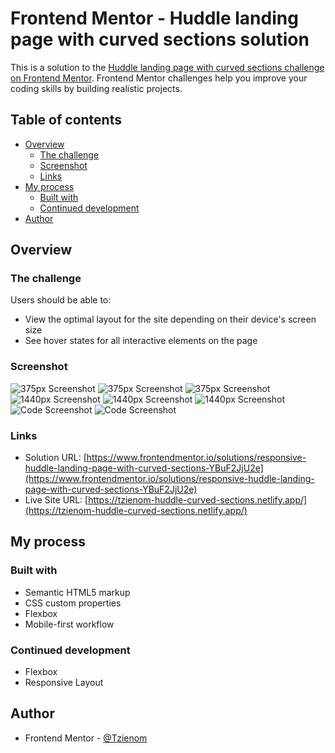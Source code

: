 # Frontend Mentor - Huddle landing page with curved sections solution

This is a solution to the [Huddle landing page with curved sections challenge on Frontend Mentor](https://www.frontendmentor.io/challenges/huddle-landing-page-with-curved-sections-5ca5ecd01e82137ec91a50f2). Frontend Mentor challenges help you improve your coding skills by building realistic projects. 

## Table of contents

- [Overview](#overview)
  - [The challenge](#the-challenge)
  - [Screenshot](#screenshot)
  - [Links](#links)
- [My process](#my-process)
  - [Built with](#built-with)
  - [Continued development](#continued-development)
- [Author](#author)

## Overview

### The challenge

Users should be able to:

- View the optimal layout for the site depending on their device's screen size
- See hover states for all interactive elements on the page

### Screenshot

![375px Screenshot](./screenshot/375px.png)
![375px Screenshot](./screenshot/375px2.png)
![375px Screenshot](./screenshot/375px3.png)
![1440px Screenshot](./screenshot/1440px.png)
![1440px Screenshot](./screenshot/1440px2.png)
![1440px Screenshot](./screenshot/1440px3.png)
![Code Screenshot](./screenshot/code.png)
![Code Screenshot](./screenshot/code2.png)


### Links

- Solution URL: [https://www.frontendmentor.io/solutions/responsive-huddle-landing-page-with-curved-sections-YBuF2JjU2e](https://www.frontendmentor.io/solutions/responsive-huddle-landing-page-with-curved-sections-YBuF2JjU2e)
- Live Site URL: [https://tzienom-huddle-curved-sections.netlify.app/](https://tzienom-huddle-curved-sections.netlify.app/)

## My process

### Built with

- Semantic HTML5 markup
- CSS custom properties
- Flexbox
- Mobile-first workflow


### Continued development

- Flexbox
- Responsive Layout

## Author

- Frontend Mentor - [@Tzienom](https://www.frontendmentor.io/profile/Tzienom)